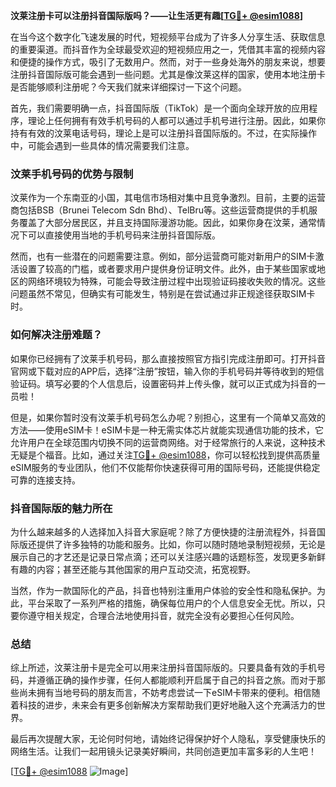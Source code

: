 **汶莱注册卡可以注册抖音国际版吗？——让生活更有趣[[TG💪+ @esim1088](https://t.me/s/esim1088)]**

在当今这个数字化飞速发展的时代，短视频平台成为了许多人分享生活、获取信息的重要渠道。而抖音作为全球最受欢迎的短视频应用之一，凭借其丰富的视频内容和便捷的操作方式，吸引了无数用户。然而，对于一些身处海外的朋友来说，想要注册抖音国际版可能会遇到一些问题。尤其是像汶莱这样的国家，使用本地注册卡是否能够顺利注册呢？今天我们就来详细探讨一下这个问题。

首先，我们需要明确一点，抖音国际版（TikTok）是一个面向全球开放的应用程序，理论上任何拥有有效手机号码的人都可以通过手机号进行注册。因此，如果你持有有效的汶莱电话号码，理论上是可以注册抖音国际版的。不过，在实际操作中，可能会遇到一些具体的情况需要我们注意。

### 汶莱手机号码的优势与限制

汶莱作为一个东南亚的小国，其电信市场相对集中且竞争激烈。目前，主要的运营商包括BSB（Brunei Telecom Sdn Bhd）、TelBru等。这些运营商提供的手机服务覆盖了大部分居民区，并且支持国际漫游功能。因此，如果你身在汶莱，通常情况下可以直接使用当地的手机号码来注册抖音国际版。

然而，也有一些潜在的问题需要注意。例如，部分运营商可能对新用户的SIM卡激活设置了较高的门槛，或者要求用户提供身份证明文件。此外，由于某些国家或地区的网络环境较为特殊，可能会导致注册过程中出现验证码接收失败的情况。这些问题虽然不常见，但确实有可能发生，特别是在尝试通过非正规途径获取SIM卡时。

### 如何解决注册难题？

如果你已经拥有了汶莱手机号码，那么直接按照官方指引完成注册即可。打开抖音官网或下载对应的APP后，选择“注册”按钮，输入你的手机号码并等待收到的短信验证码。填写必要的个人信息后，设置密码并上传头像，就可以正式成为抖音的一员啦！

但是，如果你暂时没有汶莱手机号码怎么办呢？别担心，这里有一个简单又高效的方法——使用eSIM卡！eSIM卡是一种无需实体芯片就能实现通信功能的技术，它允许用户在全球范围内切换不同的运营商网络。对于经常旅行的人来说，这种技术无疑是个福音。比如，通过关注[TG💪+ @esim1088](https://t.me/s/esim1088)，你可以轻松找到提供高质量eSIM服务的专业团队，他们不仅能帮你快速获得可用的国际号码，还能提供稳定可靠的连接支持。

### 抖音国际版的魅力所在

为什么越来越多的人选择加入抖音大家庭呢？除了方便快捷的注册流程外，抖音国际版还提供了许多独特的功能和服务。比如，你可以随时随地录制短视频，无论是展示自己的才艺还是记录日常点滴；还可以关注感兴趣的话题标签，发现更多新鲜有趣的内容；甚至还能与其他国家的用户互动交流，拓宽视野。

当然，作为一款国际化的产品，抖音也特别注重用户体验的安全性和隐私保护。为此，平台采取了一系列严格的措施，确保每位用户的个人信息安全无忧。所以，只要你遵守相关规定，合理合法地使用抖音，就完全没有必要担心任何风险。

### 总结

综上所述，汶莱注册卡是完全可以用来注册抖音国际版的。只要具备有效的手机号码，并遵循正确的操作步骤，任何人都能顺利开启属于自己的抖音之旅。而对于那些尚未拥有当地号码的朋友而言，不妨考虑尝试一下eSIM卡带来的便利。相信随着科技的进步，未来会有更多创新解决方案帮助我们更好地融入这个充满活力的世界。

最后再次提醒大家，无论何时何地，请始终记得保护好个人隐私，享受健康快乐的网络生活。让我们一起用镜头记录美好瞬间，共同创造更加丰富多彩的人生吧！

[[TG💪+ @esim1088](https://t.me/s/esim1088) ![Image](https://i.postimg.cc/4NQfJmqS/Snipaste-2025-05-13-00-14-12.png)]